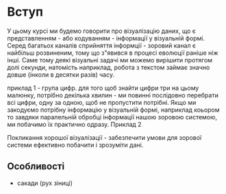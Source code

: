 # Вступ
У цьому курсі ми будемо говорити про візуалізацію даних, що є представленням - або кодуванням - інформації у візуальній формі.
Серед багатьох каналів сприйняття інформції - зоровий канал є найбільш розвиненим, тому що з"явився в процесі еволюції раніше
ніж інші. Саме тому деякі візуальні задачі ми можемо вирішити протягом долі секунди, натомість наприклад, робота з текстом 
займає значно довше (інколи в десятки разів) часу.

приклад 1 - група цифр. для того щоб знайти цифри три на цьому малюнку, потрібно декілька хвилин - ми повинні послідовно перебрати
всі цифри, одну за одною, щоб не пропустити потрібні. Якщо ми закодуємо потрібну інформацію у візуальній формі, наприклад коьором
то завдяки паралельній обробці інформації нашою зоровою системою, ми побачимо їх практично одразу. Приклад 2

Покликання хорошої візуалізації - забезпечити умови для зорової системи ефективно побачити і зрозуміти дані.

## Особливості 
* сакади (рух зіниці)

